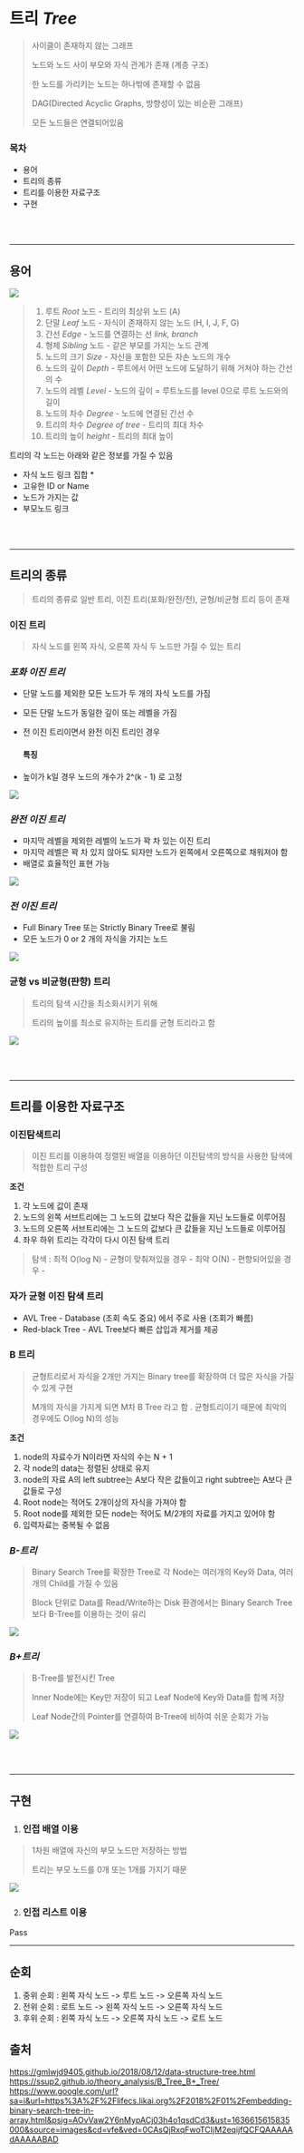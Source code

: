 # 트리 *Tree*

> 사이클이 존재하지 않는 그래프
> 
> 노드와 노드 사이 부모와 자식 관계가 존재 (계층 구조)
> 
> 한 노드를 가리키는 노드는 하나밖에 존재할 수 없음
> 
> DAG(Directed Acyclic Graphs, 방향성이 있는 비순환 그래프)
> 
> 모든 노드들은 연결되어있음

### 목차
- 용어
- 트리의 종류
- 트리를 이용한 자료구조
- 구현

<br/><br/>

---
## 용어

![](https://gmlwjd9405.github.io/images/data-structure-tree/tree-terms.png)

> 1. 루트 *Root* 노드 - 트리의 최상위 노드 (A)
> 2. 단말 *Leaf* 노드 - 자식이 존재하지 않는 노드 (H, I, J, F, G)
> 3. 간선 *Edge* - 노드를 연결하는 선 *link, branch*
> 4. 형제 *Sibling* 노드 - 같은 부모를 가지는 노드 관계
> 5. 노드의 크기 *Size* - 자신을 포함한 모든 자손 노드의 개수
> 6. 노드의 깊이 *Depth* - 루트에서 어떤 노드에 도달하기 위해 거쳐야 하는 간선의 수
> 7. 노드의 레벨 *Level* - 노드의 깊이 = 루트노드를 level 0으로 루트 노드와의 길이
> 8. 노드의 차수 *Degree* - 노드에 연결된 간선 수
> 9. 트리의 차수 *Degree of tree* - 트리의 최대 차수
> 10. 트리의 높이 *height* - 트리의 최대 높이

트리의 각 노드는 아래와 같은 정보를 가질 수 있음
- 자식 노드 링크 집합 *
- 고유한 ID or Name
- 노드가 가지는 값
- 부모노드 링크

<br/><br/>

---
## 트리의 종류

> 트리의 종류로 일반 트리, 이진 트리(포화/완전/전), 균형/비균형 트리 등이 존재

### 이진 트리

> 자식 노드를 왼쪽 자식, 오른쪽 자식 두 노드만 가질 수 있는 트리

### *포화 이진 트리*

- 단말 노드를 제외한 모든 노드가 두 개의 자식 노드를 가짐
- 모든 단말 노드가 동일한 깊이 또는 레벨을 가짐
- 전 이진 트리이면서 완전 이진 트리인 경우

    #### 특징

- 높이가 k일 경우 노드의 개수가 2^(k - 1) 로 고정

![](https://gmlwjd9405.github.io/images/data-structure-tree/Perfect-Binary-Tree.png)


### *완전 이진 트리*

- 마지막 레벨을 제외한 레벨의 노드가 꽉 차 있는 이진 트리
- 마지막 레벨은 꽉 차 있지 않아도 되자만 노드가 왼쪽에서 오른쪽으로 채워져야 함
- 배열로 효율적인 표현 가능

![](https://gmlwjd9405.github.io/images/data-structure-tree/Complete-Binary-Tree.png)

### *전 이진 트리* 

- Full Binary Tree 또는 Strictly Binary Tree로 불림
- 모든 노드가 0 or 2 개의 자식을 가지는 노드

![](https://gmlwjd9405.github.io/images/data-structure-tree/Full-Binary-Tree.png)

### 균형 vs 비균형(퍈향) 트리

> 트리의 탐색 시간을 최소화시키기 위해 
> 
> 트리의 높이를 최소로 유지하는 트리를 균형 트리라고 함

![](https://doevytnk.com/images/tree.png)

<br/><br/>

---
## 트리를 이용한 자료구조

### 이진탐색트리

> 이진 트리를 이용하여 정렬된 배열을 이용하던 이진탐색의 방식을 사용한 탐색에 적합한 트리 구성

**조건**

1. 각 노드에 값이 존재
2. 노드의 왼쪽 서브트리에는 그 노드의 값보다 작은 값들을 지닌 노드들로 이루어짐
3. 노드의 오른쪽 서브트리에는 그 노드의 값보다 큰 값들을 지닌 노드들로 이루어짐
4. 좌우 하위 트리는 각각이 다시 이진 탐색 트리

> 탐색 : 최적 O(log N) - 균형이 맞춰져있을 경우 -  최악 O(N) - 편향되어있을 경우 - 

### 자가 균형 이진 탐색 트리

- AVL Tree  - Database (조회 속도 중요) 에서 주로 사용 (조회가 빠름)
- Red-black Tree - AVL Tree보다 빠른 삽입과 제거를 제공

### B 트리

> 균형트리로서 자식을 2개만 가지는 Binary tree를 확장하여 더 많은 자식을 가질 수 있게 구현
> 
> M개의 자식을 가지게 되면 M차 B Tree 라고 함
> .
> 균형트리이기 때문에 최악의 경우에도 O(log N)의 성능

**조건**

1. node의 자료수가 N이라면 자식의 수는 N + 1
2. 각 node의 data는 정렬된 상태로 유지
3. node의 자료 A의 left subtree는 A보다 작은 값들이고 right subtree는 A보다 큰 값들로 구성
4. Root node는 적어도 2개이상의 자식을 가져야 함
5. Root node를 제외한 모든 node는 적어도 M/2개의 자료를 가지고 있어야 함
6. 입력자료는 중복될 수 없음


### *B-트리*

> Binary Search Tree를 확장한 Tree로 각 Node는 여러개의 Key와 Data, 여러개의 Child를 가질 수 있음
>
> Block 단위로 Data를 Read/Write하는 Disk 환경에서는 Binary Search Tree보다 B-Tree를 이용하는 것이 유리

![](https://ssup2.github.io/images/theory_analysis/B_Tree_B+_Tree/B_Tree.PNG)

### *B+트리*

> B-Tree를 발전시킨 Tree
> 
> Inner Node에는 Key만 저장이 되고 Leaf Node에 Key와 Data를 함께 저장
> 
> Leaf Node간의 Pointer를 연결하여 B-Tree에 비하여 쉬운 순회가 가능

![](https://ssup2.github.io/images/theory_analysis/B_Tree_B+_Tree/B+_Tree.PNG)

<br/><br/>

---
## 구현

1. ### 인접 배열 이용

> 1차원 배열에 자신의 부모 노드만 저장하는 방법
> 
> 트리는 부모 노드를 0개 또는 1개를 가지기 때문

![](https://3.bp.blogspot.com/-fJAvW9H9-dw/WmF1dCxu8pI/AAAAAAAAPLg/fngfFZWc33oJrAQmeL-pp06VtmxVdYqNQCLcBGAs/s1600/Embed%2BBinary%2BSearch%2BTree.png)

2. ### 인접 리스트 이용

Pass

---

## 순회

1. 중위 순회 : 왼쪽 자식 노드 -> 루트 노드 -> 오른쪽 자식 노드
2. 전위 순회 : 로트 노드 -> 왼쪽 자식 노드 -> 오른쪽 자식 노드
3. 후위 순회 : 왼쪽 자식 노드 -> 오른쪽 자식 노드 -> 로트 노드 


## 출처

https://gmlwjd9405.github.io/2018/08/12/data-structure-tree.html
https://ssup2.github.io/theory_analysis/B_Tree_B+_Tree/
https://www.google.com/url?sa=i&url=https%3A%2F%2Flifecs.likai.org%2F2018%2F01%2Fembedding-binary-search-tree-in-array.html&psig=AOvVaw2Y6nMypACj03h4o1qsdCd3&ust=1636615615835000&source=images&cd=vfe&ved=0CAsQjRxqFwoTCIjM2eqijfQCFQAAAAAdAAAAABAD
